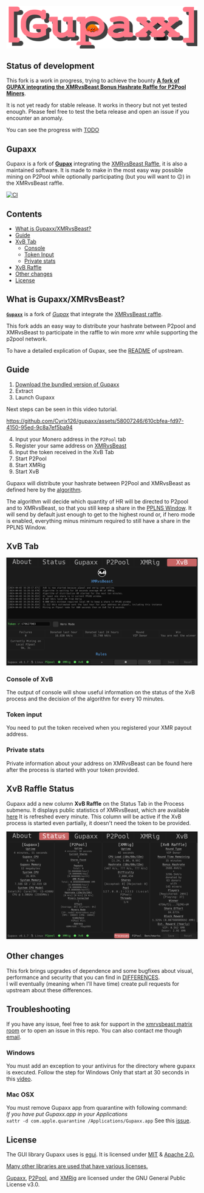 ![Gupax logo](assets/images/banner.png)

## Status of development

This fork is a work in progress, trying to achieve the bounty [**A fork of GUPAX integrating the XMRvsBeast Bonus Hashrate Raffle for P2Pool Miners**](https://bounties.monero.social/posts/105).

It is not yet ready for stable release. It works in theory but not yet tested enough. Please feel free to test the beta release and open an issue if you encounter an anomaly.

You can see the progress with [TODO](TODO_XMRvsBeast.md)

## Gupaxx

Gupaxx is a fork of [**Gupax**](https://github.com/hinto-janai/gupax) integrating the [XMRvsBeast Raffle](https://xmrvsbeast.com), it is also a maintained software. It is made to make in the most easy way possible mining on P2Pool while optionally participating (but you will want to :wink:) in the XMRvsBeast raffle.  

[![CI](https://github.com/cyrix126/gupaxx/actions/workflows/ci.yml/badge.svg)](https://github.com/cyrix126/gupaxx/actions/workflows/ci.yml)

## Contents
* [What is Gupaxx/XMRvsBeast?](#what-is-gupaxxxmrvsbeast)  
* [Guide](#guide) 
* [XvB Tab](#xvb-tab) 
	- [Console](#console-of-xvb) 
	- [Token Input](#token-input) 
	- [Private stats](#private-stats) 
* [XvB Raffle](#xvb-raffle-status) 
* [Other changes](#other-changes) 
* [License](#license) 

## What is Gupaxx/XMRvsBeast?
[**`Gupaxx`**](https://getmonero.org) is a fork of [*Gupax*](https://github.com/hinto-janai/gupax) that integrate the [XMRvsBeast raffle](https://xmrvsbeast.com).

This fork adds an easy way to distribute your hashrate between P2pool and XMRvsBeast to participate in the raffle to win more xmr while supporting the p2pool network.

To have a detailed explication of Gupax, see the [README](https://github.com/hinto-janai/gupax) of upstream.


## Guide



1. [Download the bundled version of Gupaxx](https://github.com/Cyrix126/gupaxx/releases)
2. Extract
3. Launch Gupaxx

Next steps can be seen in this video tutorial.  

https://github.com/Cyrix126/gupaxx/assets/58007246/610cbfea-fd97-4150-95ed-9c8a7ef5ba94



4. Input your Monero address in the `P2Pool` tab
5. Register your same address on [XMRvsBeast](https://xmrvsbeast.com)
6. Input the token received in the XvB Tab
6. Start P2Pool
7. Start XMRig
8. Start XvB

Gupaxx will distribute your hashrate between P2Pool and XMRvsBeast as defined here by the [algorithm](NOTES_ALGORITHM.md).

The algorithm will decide which quantity of HR will be directed to P2pool and to XMRvsBeast, so that you still keep a share in the [PPLNS Window](https://github.com/SChernykh/p2pool#how-payouts-work-in-p2pool). It will send by default just enough to get to the highest round or, if hero mode is enabled, everything minus minimum required to still have a share in the PPLNS Window.
</div>

## XvB Tab

![CI](assets/images/xvb_tab.png)

### Console of XvB

The output of console will show useful information on the status of the XvB process and the decision of the algorithm for every 10 minutes.

### Token input

You need to put the token received when you registered your XMR payout address.

### Private stats

Private information about your address on XMRvsBeast can be found here after the process is started with your token provided.


## XvB Raffle Status

Gupaxx add a new column **XvB Raffle** on the Status Tab in the Process submenu. It displays public statistics of XMRvsBeast, which are available [here](https://xmrvsbeast.com/p2pool) 
It is refreshed every minute.
This column will be active if the XvB process is started even partially, it doesn't need the token to be provided.

![XvB raffle stats](assets/images/xvb_raffle_stats.png)

## Other changes

This fork brings upgrades of dependence and some bugfixes about visual, performance and security that you can find in [DIFFERENCES](DIFFERENCES.md).  
I will eventually (meaning when I'll have time) create pull requests for upstream about these differences.

## Troubleshooting

If you have any issue, feel free to ask for support in the [xmrvsbeast matrix room](#xmrvsbeast:monero.social) or to open an issue in this repo. You can also contact me though [email](email:gupaxx@baermail.fr).

### Windows

You must add an exception to your antivirus for the directory where gupaxx is executed. Follow the step for Windows Only that start at 30 seconds in this [video](https://user-images.githubusercontent.com/101352116/207978455-6ffdc0cc-204c-4594-9a2f-e10c505745bc.mp4).

### Mac OSX

You must remove Gupaxx app from quarantine with following command:  
*If you have put Gupaxx.app in your Applications*  
`xattr -d com.apple.quarantine /Applications/Gupaxx.app`
See this [issue](https://github.com/hinto-janai/gupax/issues/51).



## License
The GUI library Gupaxx uses is [egui](https://github.com/emilk/egui). It is licensed under [MIT](https://github.com/emilk/egui/blob/master/LICENSE-MIT) & [Apache 2.0.](https://github.com/emilk/egui/blob/master/LICENSE-APACHE)

[Many other libraries are used that have various licenses.](https://github.com/Cyrix126/gupaxx/blob/master/Cargo.toml)

[Gupaxx](https://github.com/cyrix126/gupax/blob/master/LICENSE), [P2Pool](https://github.com/SChernykh/p2pool/blob/master/LICENSE), and [XMRig](https://github.com/xmrig/xmrig/blob/master/LICENSE) are licensed under the GNU General Public License v3.0.
